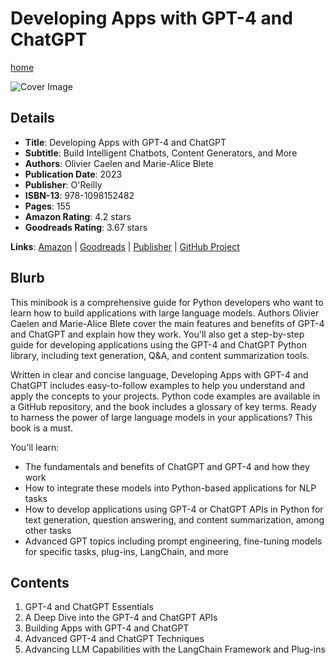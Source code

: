 # Developing Apps with GPT-4 and ChatGPT

[home](../)

![Cover Image](developing-apps-with-gpt-4-and-chatgpt.jpeg)

## Details

* **Title**: Developing Apps with GPT-4 and ChatGPT
* **Subtitle**: Build Intelligent Chatbots, Content Generators, and More
* **Authors**: Olivier Caelen and Marie-Alice Blete
* **Publication Date**: 2023
* **Publisher**: O'Reilly
* **ISBN-13**: 978-1098152482
* **Pages**: 155
* **Amazon Rating**: 4.2 stars
* **Goodreads Rating**: 3.67 stars


**Links**: [Amazon](https://a.co/d/8aDJJvi) |
[Goodreads](https://www.goodreads.com/book/show/181704874-developing-apps-with-gpt-4-and-chatgpt) |
[Publisher](https://www.oreilly.com/library/view/developing-apps-with/9781098152475/) |
[GitHub Project](https://github.com/malywut/gpt_examples)

## Blurb

This minibook is a comprehensive guide for Python developers who want to learn how to build applications with large language models. Authors Olivier Caelen and Marie-Alice Blete cover the main features and benefits of GPT-4 and ChatGPT and explain how they work. You'll also get a step-by-step guide for developing applications using the GPT-4 and ChatGPT Python library, including text generation, Q&A, and content summarization tools.

Written in clear and concise language, Developing Apps with GPT-4 and ChatGPT includes easy-to-follow examples to help you understand and apply the concepts to your projects. Python code examples are available in a GitHub repository, and the book includes a glossary of key terms. Ready to harness the power of large language models in your applications? This book is a must.

You'll learn:

* The fundamentals and benefits of ChatGPT and GPT-4 and how they work
* How to integrate these models into Python-based applications for NLP tasks
* How to develop applications using GPT-4 or ChatGPT APIs in Python for text generation, question answering, and content summarization, among other tasks
* Advanced GPT topics including prompt engineering, fine-tuning models for specific tasks, plug-ins, LangChain, and more

## Contents

1. GPT-4 and ChatGPT Essentials
2. A Deep Dive into the GPT-4 and ChatGPT APIs
3. Building Apps with GPT-4 and ChatGPT
4. Advanced GPT-4 and ChatGPT Techniques
5. Advancing LLM Capabilities with the LangChain Framework and Plug-ins
